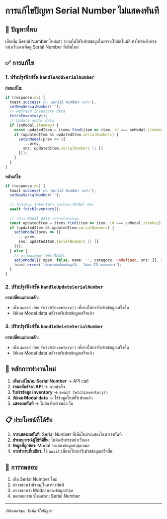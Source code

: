 # การแก้ไขปัญหา Serial Number ไม่แสดงทันที

## 🐛 ปัญหาที่พบ

เมื่อเพิ่ม Serial Number ใหม่แล้ว ระบบไม่ได้รีเฟรชข้อมูลในตารางให้อัตโนมัติ ทำให้ต้องรีเฟรชหน้าเว็บเองเพื่อดู Serial Number ที่เพิ่มใหม่

## ✅ การแก้ไข

### 1. ปรับปรุงฟังก์ชัน `handleAddSerialNumber`

**ก่อนแก้ไข:**
```typescript
if (response.ok) {
  toast.success('เพิ่ม Serial Number สำเร็จ');
  setNewSerialNumber('');
  // Refresh inventory data
  fetchInventory();
  // Update modal data
  if (snModal.itemKey) {
    const updatedItem = items.find(item => item._id === snModal.itemKey);
    if (updatedItem && updatedItem.serialNumbers) {
      setSnModal(prev => ({
        ...prev,
        sns: updatedItem.serialNumbers || []
      }));
    }
  }
}
```

**หลังแก้ไข:**
```typescript
if (response.ok) {
  toast.success('เพิ่ม Serial Number สำเร็จ');
  setNewSerialNumber('');
  
  // รีเฟรชข้อมูล inventory และอัปเดต Modal ทันที
  await fetchInventory();
  
  // อัปเดต Modal data หลังจากรีเฟรชข้อมูล
  const updatedItem = items.find(item => item._id === snModal.itemKey);
  if (updatedItem && updatedItem.serialNumbers) {
    setSnModal(prev => ({
      ...prev,
      sns: updatedItem.serialNumbers || []
    }));
  } else {
    // หากไม่พบข้อมูล ให้ปิด Modal
    setSnModal({ open: false, name: '', category: undefined, sns: [], itemKey: undefined });
    toast.error('ไม่สามารถอัปเดตข้อมูลได้ - ไม่พบ ID ของรายการ');
  }
}
```

### 2. ปรับปรุงฟังก์ชัน `handleUpdateSerialNumber`

**การเปลี่ยนแปลงหลัก:**
- เพิ่ม `await` ก่อน `fetchInventory()` เพื่อรอให้การรีเฟรชข้อมูลเสร็จสิ้น
- อัปเดต Modal data หลังจากรีเฟรชข้อมูลเสร็จแล้ว

### 3. ปรับปรุงฟังก์ชัน `handleDeleteSerialNumber`

**การเปลี่ยนแปลงหลัก:**
- เพิ่ม `await` ก่อน `fetchInventory()` เพื่อรอให้การรีเฟรชข้อมูลเสร็จสิ้น
- อัปเดต Modal data หลังจากรีเฟรชข้อมูลเสร็จแล้ว

## 🔧 หลักการทำงานใหม่

1. **เพิ่ม/แก้ไข/ลบ Serial Number** → API call
2. **รอผลลัพธ์จาก API** → หากสำเร็จ
3. **รีเฟรชข้อมูล inventory** → `await fetchInventory()`
4. **อัปเดต Modal data** → ใช้ข้อมูลใหม่ที่รีเฟรชแล้ว
5. **แสดงผลทันที** → ไม่ต้องรีเฟรชหน้าเว็บ

## 📋 ประโยชน์ที่ได้รับ

1. **การแสดงผลทันที**: Serial Number ที่เพิ่มใหม่จะแสดงในตารางทันที
2. **ประสบการณ์ผู้ใช้ที่ดีขึ้น**: ไม่ต้องรีเฟรชหน้าเว็บเอง
3. **ข้อมูลที่ถูกต้อง**: Modal จะแสดงข้อมูลล่าสุดเสมอ
4. **การทำงานที่เสถียร**: ใช้ `await` เพื่อรอให้การรีเฟรชข้อมูลเสร็จสิ้น

## 🎯 การทดสอบ

1. เพิ่ม Serial Number ใหม่
2. ตรวจสอบว่าปรากฏในตารางทันที
3. ตรวจสอบว่า Modal แสดงข้อมูลล่าสุด
4. ทดสอบการแก้ไขและลบ Serial Number

---

*อัปเดตล่าสุด: วันที่แก้ไขปัญหา*
